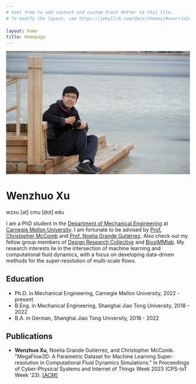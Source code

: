 ```yaml
---
# Feel free to add content and custom Front Matter to this file.
# To modify the layout, see https://jekyllrb.com/docs/themes/#overriding-theme-defaults

layout: home
title: Homepage
---
```


![](./assets/self_image.jpg)
# Wenzhuo Xu
wzxu [at] cmu [dot] edu

I am a PhD student in the [Department of Mechanical Engineering](https://www.meche.engineering.cmu.edu/index.html) at [Carnegie Mellon University](https://www.cmu.edu/). I am fortunate to be advised by [Prof. Christopher McComb](https://engineering.cmu.edu/directory/bios/mccomb-christopher.html) and [Prof. Noelia Grande Gutiérrez](https://www.meche.engineering.cmu.edu/directory/bios/grande-gutierrez-noelia.html). Also check out my fellow group members of [Design Research Collective](https://cmudrc.github.io/) and [BiosiMMlab](https://www.meche.engineering.cmu.edu/faculty/gutierrez-biosimm-lab.html). My research interests lie in the intersection of machine learning and computational fluid dynamics, with a focus on developing data-driven methods for the super-resolution of multi-scale flows. 

## Education
* Ph.D. in Mechanical Engineering, Carnegie Mellon University, 2022 - present
* B.Eng. in Mechanical Engineering, Shanghai Jiao Tong University, 2018 - 2022
* B.A. in German, Shanghai Jiao Tong University, 2018 - 2022

## Publications
* **Wenzhuo Xu**, Noelia Grande Gutierrez, and Christopher McComb. "MegaFlow2D: A Parametric Dataset for Machine Learning Super-resolution in Computational Fluid Dynamics Simulations." In Proceedings of Cyber-Physical Systems and Internet of Things Week 2023 (CPS-IoT Week '23). [[ACM]](https://dl.acm.org/doi/abs/10.1145/3576914.3587552)